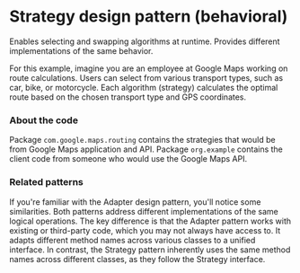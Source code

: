 # Strategy design pattern (behavioral)

Enables selecting and swapping algorithms at runtime. Provides different implementations of the same behavior.

For this example, imagine you are an employee at Google Maps working on route calculations. Users can select from various transport types, such as car, bike, or motorcycle. Each algorithm (strategy) calculates the optimal route based on the chosen transport type and GPS coordinates. 

### About the code

Package `com.google.maps.routing` contains the strategies that would be from Google Maps application and API. Package `org.example` contains the client code from someone who would use the Google Maps API.

### Related patterns

If you're familiar with the Adapter design pattern, you'll notice some similarities. Both patterns address different implementations of the same logical operations. The key difference is that the Adapter pattern works with existing or third-party code, which you may not always have access to. It adapts different method names across various classes to a unified interface. In contrast, the Strategy pattern inherently uses the same method names across different classes, as they follow the Strategy interface.
